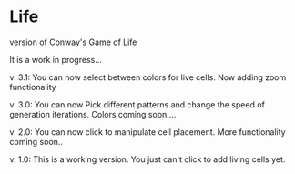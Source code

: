 Life
====

version of Conway's Game of Life

It is a work in progress...</br>

v. 3.1:
You can now select between colors for live cells.  Now adding zoom functionality


v. 3.0:
You can now Pick different patterns and change the speed of generation iterations.  Colors coming soon....


v. 2.0:
You can now click to manipulate cell placement.  More functionality coming soon..


v. 1.0: 
This is a working version.  You just can't click to add living cells yet. </br>

